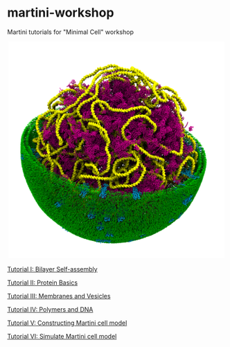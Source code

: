# martini-workshop
Martini tutorials for "Minimal Cell" workshop

<p align="center">
    <img src="./cell.png" width="500" height="500">
</p>

[Tutorial I: Bilayer Self-assembly](01_bilayer_self_assembly/tutorial.md)

[Tutorial II: Protein Basics](02_protein_basics/tutorial.md)

[Tutorial III: Membranes and Vesicles](03_membranes_and_vesicles/tutorial.md)

[Tutorial IV: Polymers and DNA](04_polymers_and_DNA/tutorial.md)

[Tutorial V: Constructing Martini cell model](05_constructing_martini_cell/tutorial.md)

[Tutorial VI: Simulate Martini cell model](06_simulate_martini_cell_model/tutorial.md)
